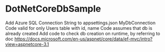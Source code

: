 # DotNetCoreDbSample

Add Azure SQL Connection String to appsettings.json MyDbConnection
Code valid for only Users table with id, name
Code assumes that db is already created
Add code to check db creation on runtime, by referring to doc https://docs.microsoft.com/en-us/aspnet/core/data/ef-mvc/intro?view=aspnetcore-3.1

